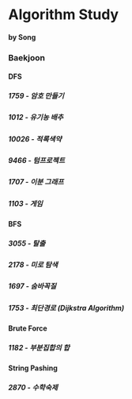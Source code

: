 Algorithm Study
=============
#### by Song
### Baekjoon
#### DFS
##### 1759 - 암호 만들기
##### 1012 - 유기농 배추
##### 10026 - 적록색약
##### 9466 - 텀프로젝트
##### 1707 - 이분 그래프
##### 1103 - 게임
##### 
#### BFS
##### 3055 - 탈출
##### 2178 - 미로 탐색
##### 1697 - 숨바꼭질
##### 1753 - 최단경로 (Dijkstra Algorithm)
#####
#### Brute Force
##### 1182 - 부분집합의 합
#####
#### String Pashing
##### 2870 - 수학숙제
